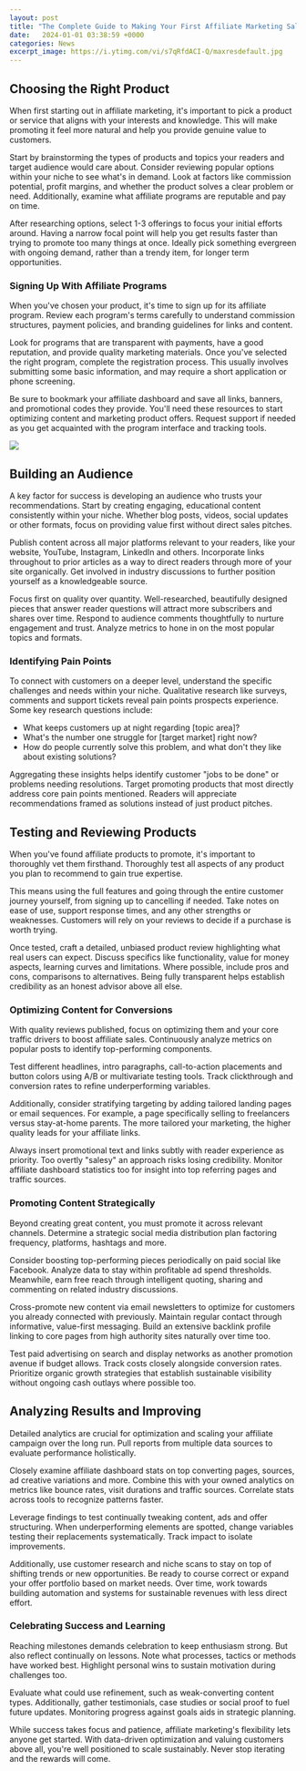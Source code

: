 ```yaml
---
layout: post
title: "The Complete Guide to Making Your First Affiliate Marketing Sale"
date:   2024-01-01 03:38:59 +0000
categories: News
excerpt_image: https://i.ytimg.com/vi/s7qRfdACI-Q/maxresdefault.jpg
---
```

## Choosing the Right Product 

When first starting out in affiliate marketing, it's important to pick a product or service that aligns with your interests and knowledge. This will make promoting it feel more natural and help you provide genuine value to customers. 

Start by brainstorming the types of products and topics your readers and target audience would care about. Consider reviewing popular options within your niche to see what's in demand. Look at factors like commission potential, profit margins, and whether the product solves a clear problem or need. Additionally, examine what affiliate programs are reputable and pay on time.

After researching options, select 1-3 offerings to focus your initial efforts around. Having a narrow focal point will help you get results faster than trying to promote too many things at once. Ideally pick something evergreen with ongoing demand, rather than a trendy item, for longer term opportunities.

### Signing Up With Affiliate Programs
When you've chosen your product, it's time to sign up for its affiliate program. Review each program's terms carefully to understand commission structures, payment policies, and branding guidelines for links and content. 

Look for programs that are transparent with payments, have a good reputation, and provide quality marketing materials. Once you've selected the right program, complete the registration process. This usually involves submitting some basic information, and may require a short application or phone screening.

Be sure to bookmark your affiliate dashboard and save all links, banners, and promotional codes they provide. You'll need these resources to start optimizing content and marketing product offers. Request support if needed as you get acquainted with the program interface and tracking tools.


![](https://i.ytimg.com/vi/s7qRfdACI-Q/maxresdefault.jpg)
## Building an Audience
A key factor for success is developing an audience who trusts your recommendations. Start by creating engaging, educational content consistently within your niche. Whether blog posts, videos, social updates or other formats, focus on providing value first without direct sales pitches.

Publish content across all major platforms relevant to your readers, like your website, YouTube, Instagram, LinkedIn and others. Incorporate links throughout to prior articles as a way to direct readers through more of your site organically. Get involved in industry discussions to further position yourself as a knowledgeable source.  

Focus first on quality over quantity. Well-researched, beautifully designed pieces that answer reader questions will attract more subscribers and shares over time. Respond to audience comments thoughtfully to nurture engagement and trust. Analyze metrics to hone in on the most popular topics and formats.

### Identifying Pain Points
To connect with customers on a deeper level, understand the specific challenges and needs within your niche. Qualitative research like surveys, comments and support tickets reveal pain points prospects experience. Some key research questions include:

- What keeps customers up at night regarding [topic area]?  
- What's the number one struggle for [target market] right now?
- How do people currently solve this problem, and what don't they like about existing solutions?

Aggregating these insights helps identify customer "jobs to be done" or problems needing resolutions. Target promoting products that most directly address core pain points mentioned. Readers will appreciate recommendations framed as solutions instead of just product pitches.

## Testing and Reviewing Products
When you've found affiliate products to promote, it's important to thoroughly vet them firsthand. Thoroughly test all aspects of any product you plan to recommend to gain true expertise. 

This means using the full features and going through the entire customer journey yourself, from signing up to cancelling if needed. Take notes on ease of use, support response times, and any other strengths or weaknesses. Customers will rely on your reviews to decide if a purchase is worth trying. 

Once tested, craft a detailed, unbiased product review highlighting what real users can expect. Discuss specifics like functionality, value for money aspects, learning curves and limitations. Where possible, include pros and cons, comparisons to alternatives. Being fully transparent helps establish credibility as an honest advisor above all else.

### Optimizing Content for Conversions
With quality reviews published, focus on optimizing them and your core traffic drivers to boost affiliate sales. Continuously analyze metrics on popular posts to identify top-performing components. 

Test different headlines, intro paragraphs, call-to-action placements and button colors using A/B or multivariate testing tools. Track clickthrough and conversion rates to refine underperforming variables. 

Additionally, consider stratifying targeting by adding tailored landing pages or email sequences. For example, a page specifically selling to freelancers versus stay-at-home parents. The more tailored your marketing, the higher quality leads for your affiliate links.  

Always insert promotional text and links subtly with reader experience as priority. Too overtly "salesy" an approach risks losing credibility. Monitor affiliate dashboard statistics too for insight into top referring pages and traffic sources.

### Promoting Content Strategically
Beyond creating great content, you must promote it across relevant channels. Determine a strategic social media distribution plan factoring frequency, platforms, hashtags and more. 

Consider boosting top-performing pieces periodically on paid social like Facebook. Analyze data to stay within profitable ad spend thresholds. Meanwhile, earn free reach through intelligent quoting, sharing and commenting on related industry discussions. 

Cross-promote new content via email newsletters to optimize for customers you already connected with previously. Maintain regular contact through informative, value-first messaging. Build an extensive backlink profile linking to core pages from high authority sites naturally over time too.

Test paid advertising on search and display networks as another promotion avenue if budget allows. Track costs closely alongside conversion rates. Prioritize organic growth strategies that establish sustainable visibility without ongoing cash outlays where possible too.

## Analyzing Results and Improving
Detailed analytics are crucial for optimization and scaling your affiliate campaign over the long run. Pull reports from multiple data sources to evaluate performance holistically. 

Closely examine affiliate dashboard stats on top converting pages, sources, ad creative variations and more. Combine this with your owned analytics on metrics like bounce rates, visit durations and traffic sources. Correlate stats across tools to recognize patterns faster.  

Leverage findings to test continually tweaking content, ads and offer structuring. When underperforming elements are spotted, change variables testing their replacements systematically. Track impact to isolate improvements.

Additionally, use customer research and niche scans to stay on top of shifting trends or new opportunities. Be ready to course correct or expand your offer portfolio based on market needs. Over time, work towards building automation and systems for sustainable revenues with less direct effort.

### Celebrating Success and Learning
Reaching milestones demands celebration to keep enthusiasm strong. But also reflect continually on lessons. Note what processes, tactics or methods have worked best. Highlight personal wins to sustain motivation during challenges too.

Evaluate what could use refinement, such as weak-converting content types. Additionally, gather testimonials, case studies or social proof to fuel future updates. Monitoring progress against goals aids in strategic planning. 

While success takes focus and patience, affiliate marketing's flexibility lets anyone get started. With data-driven optimization and valuing customers above all, you're well positioned to scale sustainably. Never stop iterating and the rewards will come.